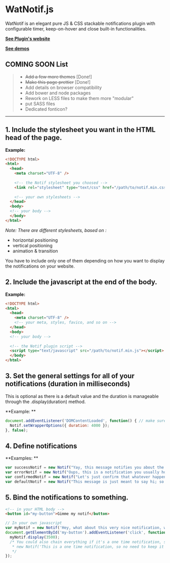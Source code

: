 # WatNotif.js
WatNotif is an elegant pure JS &amp; CSS stackable notifications plugin with configurable timer, keep-on-hover and close built-in functionalities.

**[See Plugin's website](https://tepec.github.io/watnotif/)**

**[See demos](https://tepec.github.io/watnotif/examples/top-right-bubble.html)**

## COMING SOON List 

> * ~~Add a few more themes~~ [Done!]
> * ~~Make this page prettier~~ [Done!]
> * Add details on browser compatibility
> * Add bower and node packages
> * Rework on LESS files to make them more "modular"
> * put SASS files
> * Dedicated fonticon?

***

## 1. Include the stylesheet you want in the HTML head of the page.

**Example:**

```html
<!DOCTYPE html>
<html>
  <head>
    <meta charset="UTF-8" />
    
    <!-- the Notif stylesheet you choosed -->
    <link rel="stylesheet" type="text/css" href="/path/to/notif.min.css" />
    
    <!-- your own stylesheets -->
  </head>
  <body>
  <!-- your body -->
  </body>
</html>
```


*Note: There are different stylesheets, based on :* 

* horizontal positioning 
* vertical positioning
* animation & transition

You have to include only one of them depending on how you want to display the notifications on your website. 


## 2. Include the javascript at the end of the body.
**Example:**

```html
<!DOCTYPE html>
<html>
  <head>
    <meta charset="UTF-8" />
    <!-- your meta, styles, favico, and so on -->
  </head>
  <body>
  <!-- your body -->
  
  <!-- the Notif plugin script -->
  <script type="text/javascript" src="/path/to/notif.min.js"></script>
  </body>
</html>
```


## 3. Set the general settings for all of your notifications (duration in milliseconds) 

This is optional as there is a default value and the duration is manageable through the .display(duration) method.

**Example: **

```javascript
document.addEventListener('DOMContentLoaded', function() { // make sure the DOM is fully loaded before starting anything
  Notif.setWrapperOptions({ duration: 4000 });
}, false);
```


## 4. Define notifications 

**Examples: **

```javascript 
var successNotif = new Notif("Yay, this message notifies you about the success of whatever!", "success");
var errorNotif = new Notif("Oups, this is a notification you usually hope to not display.", "error");
var confirmedNotif = new Notif("Let's just confirm that whatever happened.", "confirmed");
var defaultNotif = new Notif("This message is just meant to say hi; so \"hi!\"", "default");
```


## 5. Bind the notifications to something.

```html 
<!-- in your HTML body -->
<button id="my-button">Gimme my notif</button>
```
```javascript 
// In your own javascript
var myNotif = new Notif('Hey, what about this very nice notification, with a <a href="#">link</a> and everything?', "default");
document.getElementById('my-button').addEventListener('click', function(e) {
  myNotif.display(3500);
  /* You could also chain everything if it's a one time notification, such as:
   * new Notif('This is a one time notification, so no need to keep it in a JS variable.', "confirmed").display(4000);
   */
});
```
